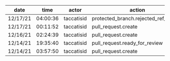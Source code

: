 | date     | time     | actor      | action                               | repo             | user       | data.team | data.new_repo_permission | data.old_repo_permission |
| -------- | -------- | ---------- | ------------------------------------ | ---------------- | ---------- | --------- | ------------------------ | ------------------------ |
| 12/17/21 | 04:00:36 | taccatisid | protected_branch.rejected_ref_update | hyperledger/besu |            |           |                          |                          |
| 12/17/21 | 00:11:52 | taccatisid | pull_request.create                  | hyperledger/besu | taccatisid |           |                          |                          |
| 12/16/21 | 02:24:39 | taccatisid | pull_request.create                  | hyperledger/besu | taccatisid |           |                          |                          |
| 12/14/21 | 19:35:40 | taccatisid | pull_request.ready_for_review        | hyperledger/besu | taccatisid |           |                          |                          |
| 12/14/21 | 03:57:50 | taccatisid | pull_request.create                  | hyperledger/besu | taccatisid |           |                          |                          |
